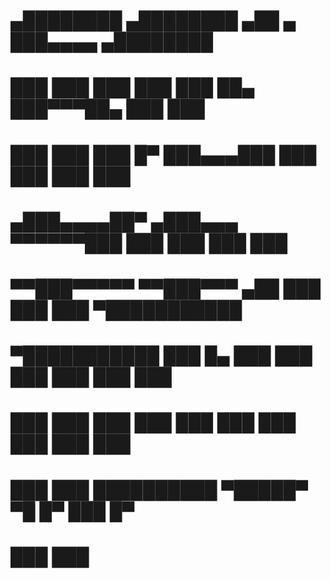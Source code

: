 #     ▄████████    ▄████████ ▄██   ▄   ███▄▄▄▄      ▄████████ 
#    ███    ███   ███    ███ ███   ██▄ ███▀▀▀██▄   ███    ███ 
#    ███    ███   ███    █▀  ███▄▄▄███ ███   ███   ███    ███ 
#   ▄███▄▄▄▄██▀  ▄███▄▄▄     ▀▀▀▀▀▀███ ███   ███   ███    ███ 
#  ▀▀███▀▀▀▀▀   ▀▀███▀▀▀     ▄██   ███ ███   ███ ▀███████████ 
#  ▀███████████   ███    █▄  ███   ███ ███   ███   ███    ███ 
#    ███    ███   ███    ███ ███   ███ ███   ███   ███    ███ 
#    ███    ███   ██████████  ▀█████▀   ▀█   █▀    ███    █▀  
#    ███    ███    
